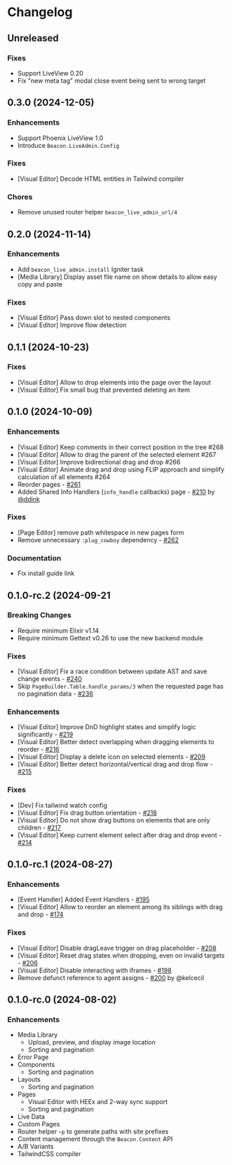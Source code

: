 # Changelog

## Unreleased

### Fixes
  - Support LiveView 0.20
  - Fix "new meta tag" modal close event being sent to wrong target

## 0.3.0 (2024-12-05)

### Enhancements
  - Support Phoenix LiveView 1.0
  - Introduce `Beacon.LiveAdmin.Config`

### Fixes
  - [Visual Editor] Decode HTML entities in Tailwind compiler

### Chores
  - Remove unused router helper `beacon_live_admin_url/4`

## 0.2.0 (2024-11-14)

### Enhancements
  - Add `beacon_live_admin.install` Igniter task
  - [Media Library] Display asset file name on show details to allow easy copy and paste

### Fixes
  - [Visual Editor] Pass down slot to nested components
  - [Visual Editor] Improve flow detection

## 0.1.1 (2024-10-23)

### Fixes
  - [Visual Editor] Allow to drop elements into the page over the layout
  - [Visual Editor] Fix small bug that prevented deleting an item

## 0.1.0 (2024-10-09)

### Enhancements
  - [Visual Editor] Keep comments in their correct position in the tree #268
  - [Visual Editor] Allow to drag the parent of the selected element #267
  - [Visual Editor] Improve bidirectional drag and drop #266
  - [Visual Editor] Animate drag and drop using FLIP approach and simplify calculation of all elements #264
  - Reorder pages - [#261](https://github.com/BeaconCMS/beacon_live_admin/pull/261)
  - Added Shared Info Handlers (`info_handle` callbacks) page - [#210](https://github.com/BeaconCMS/beacon_live_admin/pull/210) by [@ddink](https://github.com/ddink)

### Fixes
  - [Page Editor] remove path whitespace in new pages form
  - Remove unnecessary `:plug_cowboy` dependency - [#262](https://github.com/BeaconCMS/beacon_live_admin/pull/262)

### Documentation
  - Fix install guide link

## 0.1.0-rc.2 (2024-09-21

### Breaking Changes
  - Require minimum Elixir v1.14
  - Require minimum Gettext v0.26 to use the new backend module

### Fixes
  - [Visual Editor] Fix a race condition between update AST and save change events - [#240](https://github.com/BeaconCMS/beacon_live_admin/pull/240)
  - Skip `PageBuilder.Table.handle_params/3` when the requested page has no pagination data - [#236](https://github.com/BeaconCMS/beacon_live_admin/pull/236)

### Enhancements
  - [Visual Editor] Improve DnD highlight states and simplify logic significantly - [#219](https://github.com/BeaconCMS/beacon_live_admin/pull/219)
  - [Visual Editor] Better detect overlapping when dragging elements to reorder - [#216](https://github.com/BeaconCMS/beacon_live_admin/pull/216)
  - [Visual Editor] Display a delete icon on selected elements - [#209](https://github.com/BeaconCMS/beacon_live_admin/pull/209)
  - [Visual Editor] Better detect horizontal/vertical drag and drop flow - [#215](https://github.com/BeaconCMS/beacon_live_admin/pull/215)

### Fixes
  - [Dev] Fix tailwind watch config
  - [Visual Editor] Fix drag button orientation - [#218](https://github.com/BeaconCMS/beacon_live_admin/pull/218)
  - [Visual Editor] Do not show drag buttons on elements that are only children - [#217](https://github.com/BeaconCMS/beacon_live_admin/pull/217)
  - [Visual Editor] Keep current element select after drag and drop event - [#214](https://github.com/BeaconCMS/beacon_live_admin/pull/214)

## 0.1.0-rc.1 (2024-08-27)

### Enhancements
  - [Event Handler] Added Event Handlers - [#195](https://github.com/BeaconCMS/beacon_live_admin/pull/195)
  - [Visual Editor] Allow to reorder an element among its siblings with drag and drop - [#174](https://github.com/BeaconCMS/beacon_live_admin/pull/174)

### Fixes
  - [Visual Editor] Disable dragLeave trigger on drag placeholder - [#208](https://github.com/BeaconCMS/beacon_live_admin/pull/208)
  - [Visual Editor] Reset drag states when dropping, even on invalid targets - [#206](https://github.com/BeaconCMS/beacon_live_admin/pull/206)
  - [Visual Editor] Disable interacting with iframes - [#198](https://github.com/BeaconCMS/beacon_live_admin/pull/198)
  - Remove defunct reference to agent assigns - [#200](https://github.com/BeaconCMS/beacon_live_admin/pull/200) by @kelcecil

## 0.1.0-rc.0 (2024-08-02)

### Enhancements
  - Media Library
    - Upload, preview, and display image location
    - Sorting and pagination
  - Error Page
  - Components
    - Sorting and pagination
  - Layouts
    - Sorting and pagination
  - Pages
    - Visual Editor with HEEx and 2-way sync support
    - Sorting and pagination
  - Live Data
  - Custom Pages
  - Router helper `~p` to generate paths with site prefixes
  - Content management through the `Beacon.Content` API
  - A/B Variants
  - TailwindCSS compiler
